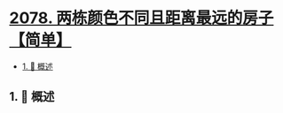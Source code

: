 # [2078. 两栋颜色不同且距离最远的房子【简单】](https://github.com/Tdahuyou/TNotes.leetcode/tree/main/notes/2078.%20%E4%B8%A4%E6%A0%8B%E9%A2%9C%E8%89%B2%E4%B8%8D%E5%90%8C%E4%B8%94%E8%B7%9D%E7%A6%BB%E6%9C%80%E8%BF%9C%E7%9A%84%E6%88%BF%E5%AD%90%E3%80%90%E7%AE%80%E5%8D%95%E3%80%91)

<!-- region:toc -->

- [1. 📝 概述](#1--概述)

<!-- endregion:toc -->

## 1. 📝 概述
